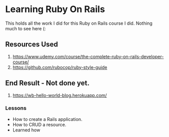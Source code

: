 # Learning Ruby On Rails

This holds all the work I did for this Ruby on Rails course I did. Nothing much to see here (:

## Resources Used

1. https://www.udemy.com/course/the-complete-ruby-on-rails-developer-course/
2. https://github.com/rubocop/ruby-style-guide

## End Result - Not done yet.
1. https://wb-hello-world-blog.herokuapp.com/ 
### Lessons
- How to create a Rails application.
- How to CRUD a resource. 
- Learned how 
